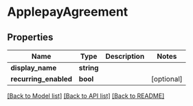 # ApplepayAgreement

## Properties
 Name                  | Type       | Description | Notes      
-----------------------|------------|-------------|------------
 **display_name**      | **string** |             |
 **recurring_enabled** | **bool**   |             | [optional] 

[[Back to Model list]](../../README.md#documentation-for-models) [[Back to API list]](../../README.md#documentation-for-api-endpoints) [[Back to README]](../../README.md)

